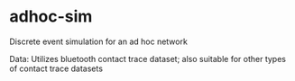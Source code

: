 # adhoc-sim

Discrete event simulation for an ad hoc network

Data: Utilizes bluetooth contact trace dataset; also suitable for other types of contact trace datasets
